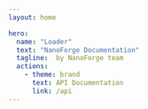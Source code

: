 ```yaml
---
layout: home

hero:
  name: "Loader"
  text: "NanoForge Documentation"
  tagline:  by NanoForge team
  actions:
    - theme: brand
      text: API Documentation
      link: /api
---
```


